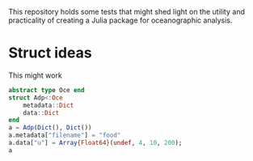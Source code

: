 This repository holds some tests that might shed light on the utility and
practicality of creating a Julia package for oceanographic analysis.

# Struct ideas

This might work
```julia
abstract type Oce end
struct Adp<:Oce
    metadata::Dict
    data::Dict
end
a = Adp(Dict(), Dict())
a.metadata["filename"] = "food"
a.data["u"] = Array{Float64}(undef, 4, 10, 200);
a
```

